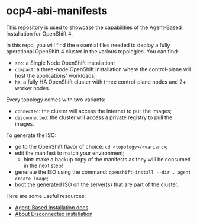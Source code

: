 # ocp4-abi-manifests
This repository is used to showcase the capabilities of the Agent-Based Installation for OpenShift 4.

In this repo, you will find the essential files needed to deploy a fully operational OpenShift 4 cluster in the various topologies. You can find:
* ```sno```: a Single Node OpenShift installation;
* ```compact```: a three-node OpenShift installation where the control-plane will host the applications' workloads;
* ```ha```: a fully HA OpenShift cluster with three control-plane nodes and 2+ worker nodes.

Every topology comes with two variants:
* ```connected```: the cluster will access the internet to pull the images;
* ```disconnected```: the cluster will access a private registry to pull the images.

To generate the ISO:
* go to the OpenShift flavor of choice: ```cd <topology>/<variant>```;
* edit the manifest to match your environment;
  * hint: make a backup copy of the manifests as they will be consumed in the next step!
* generate the ISO using the command: ```openshift-install --dir . agent create image```;
* boot the generated ISO on the server(s) that are part of the cluster.

Here are some useful resources:
* [Agent-Based Installation docs](https://docs.openshift.com/container-platform/latest/installing/installing_with_agent_based_installer/preparing-to-install-with-agent-based-installer.html)
* [About Disconnected installation](https://docs.openshift.com/container-platform/latest/installing/disconnected_install/index.html)
